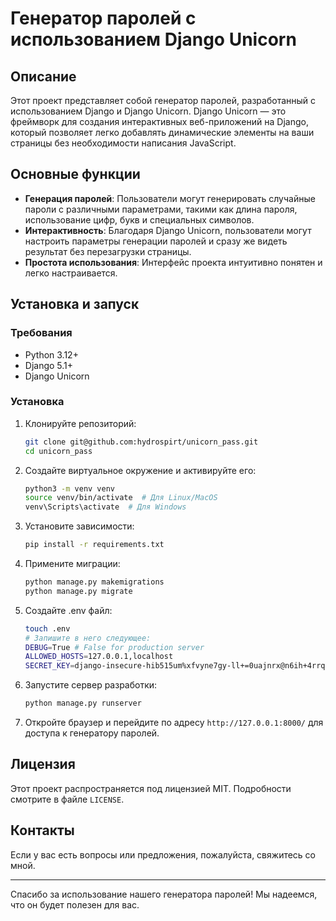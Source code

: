 # Генератор паролей с использованием Django Unicorn

## Описание

Этот проект представляет собой генератор паролей, разработанный с использованием Django и Django Unicorn. Django Unicorn — это фреймворк для создания интерактивных веб-приложений на Django, который позволяет легко добавлять динамические элементы на ваши страницы без необходимости написания JavaScript.

## Основные функции

- **Генерация паролей**: Пользователи могут генерировать случайные пароли с различными параметрами, такими как длина пароля, использование цифр, букв и специальных символов.
- **Интерактивность**: Благодаря Django Unicorn, пользователи могут настроить параметры генерации паролей и сразу же видеть результат без перезагрузки страницы.
- **Простота использования**: Интерфейс проекта интуитивно понятен и легко настраивается.

## Установка и запуск

### Требования

- Python 3.12+
- Django 5.1+
- Django Unicorn

### Установка

1. Клонируйте репозиторий:

   ```bash
   git clone git@github.com:hydrospirt/unicorn_pass.git
   cd unicorn_pass
   ```

2. Создайте виртуальное окружение и активируйте его:

   ```bash
   python3 -m venv venv
   source venv/bin/activate  # Для Linux/MacOS
   venv\Scripts\activate  # Для Windows
   ```

3. Установите зависимости:

   ```bash
   pip install -r requirements.txt
   ```

4. Примените миграции:

   ```bash
   python manage.py makemigrations
   python manage.py migrate
   ```

5. Создайте .env файл:

   ```bash
   touch .env
   # Запишите в него следующее:
   DEBUG=True # False for production server
   ALLOWED_HOSTS=127.0.0.1,localhost
   SECRET_KEY=django-insecure-hib515um%xfvyne7gy-ll+=0uajnrx@n6ih+4rrq1)zvu1o!!v # example

   ```

6. Запустите сервер разработки:

   ```bash
   python manage.py runserver
   ```

7. Откройте браузер и перейдите по адресу `http://127.0.0.1:8000/` для доступа к генератору паролей.

## Лицензия

Этот проект распространяется под лицензией MIT. Подробности смотрите в файле `LICENSE`.

## Контакты

Если у вас есть вопросы или предложения, пожалуйста, свяжитесь со мной.

---

Спасибо за использование нашего генератора паролей! Мы надеемся, что он будет полезен для вас.